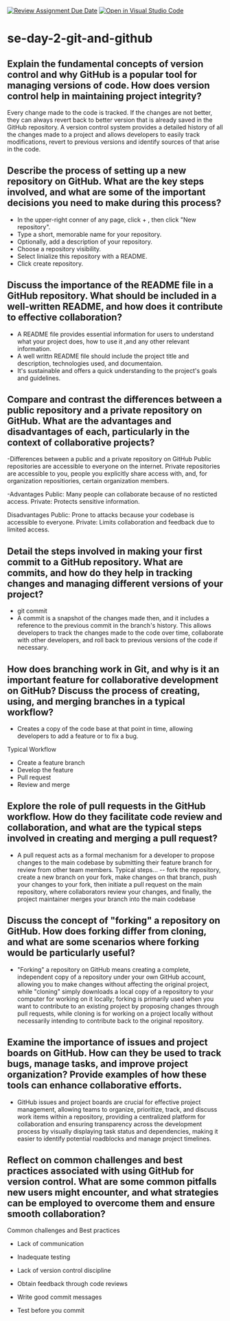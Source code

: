
[![Review Assignment Due Date](https://classroom.github.com/assets/deadline-readme-button-22041afd0340ce965d47ae6ef1cefeee28c7c493a6346c4f15d667ab976d596c.svg)](https://classroom.github.com/a/8wgCKhpZ)
[![Open in Visual Studio Code](https://classroom.github.com/assets/open-in-vscode-2e0aaae1b6195c2367325f4f02e2d04e9abb55f0b24a779b69b11b9e10269abc.svg)](https://classroom.github.com/online_ide?assignment_repo_id=18444823&assignment_repo_type=AssignmentRepo)
# se-day-2-git-and-github
## Explain the fundamental concepts of version control and why GitHub is a popular tool for managing versions of code. How does version control help in maintaining project integrity?
Every change made to the code is tracked. If the changes are not better, they can always revert back to better version that is already saved in the GitHub repository. A version control system provides a detailed history of all the changes made to a project and allows developers to easily track modifications, revert to previous versions and identify sources of that arise in the code.

## Describe the process of setting up a new repository on GitHub. What are the key steps involved, and what are some of the important decisions you need to make during this process?
- In the upper-right conner of any page, click + , then click "New repository".
- Type a short, memorable name for your repository.
- Optionally, add a description of your repository.
- Choose a repository visibility.
- Select Iinialize this repository with a README.
- Click create repository.


## Discuss the importance of the README file in a GitHub repository. What should be included in a well-written README, and how does it contribute to effective collaboration?
- A README file provides essential information for users to understand what your project does, how to use it ,and any other relevant information.
- A well writtn README file should include the project title and description, technologies used, and documentaion.
- It's sustainable and offers a quick understanding to the project's goals and guidelines.

## Compare and contrast the differences between a public repository and a private repository on GitHub. What are the advantages and disadvantages of each, particularly in the context of collaborative projects?
-Differences between a public and a private repository on GitHub
Public repositories are accessible to everyone on the internet.
Private repositories are accessible to you, people you explicitly share access with, and, for organization repositiories, certain organization members.

-Advantages
Public: Many people can collaborate because of no resticted access.
Private: Protects sensitive information.

Disadvantages
Public: Prone to attacks because your codebase is accessible to everyone.
Private: Limits collaboration and feedback due to limited access.

## Detail the steps involved in making your first commit to a GitHub repository. What are commits, and how do they help in tracking changes and managing different versions of your project?
- git commit
- A commit is a snapshot of the changes made then, and it includes a reference to the previous commit in the branch's history. This allows developers to track the changes made to the code over time, collaborate with other developers, and roll back to previous versions of the code if necessary.


## How does branching work in Git, and why is it an important feature for collaborative development on GitHub? Discuss the process of creating, using, and merging branches in a typical workflow?
- Creates a copy of the code base at that point in time, allowing developers to add a feature or to fix a bug.

Typical Workflow
- Create a feature branch
- Develop the feature
- Pull request
- Review and merge


## Explore the role of pull requests in the GitHub workflow. How do they facilitate code review and collaboration, and what are the typical steps involved in creating and merging a pull request?
- A pull request acts as a formal mechanism for a developer to propose changes to the main codebase by submitting their feature branch for review from other team members.
Typical steps...
-- fork the repository, create a new branch on your fork, make changes on that branch, push your changes to your fork, then initiate a pull request on the main repository, where collaborators review your changes, and finally, the project maintainer merges your branch into the main codebase

## Discuss the concept of "forking" a repository on GitHub. How does forking differ from cloning, and what are some scenarios where forking would be particularly useful?
- "Forking" a repository on GitHub means creating a complete, independent copy of a repository under your own GitHub account, allowing you to make changes without affecting the original project, while "cloning" simply downloads a local copy of a repository to your computer for working on it locally; forking is primarily used when you want to contribute to an existing project by proposing changes through pull requests, while cloning is for working on a project locally without necessarily intending to contribute back to the original repository.


## Examine the importance of issues and project boards on GitHub. How can they be used to track bugs, manage tasks, and improve project organization? Provide examples of how these tools can enhance collaborative efforts.
- GitHub issues and project boards are crucial for effective project management, allowing teams to organize, prioritize, track, and discuss work items within a repository, providing a centralized platform for collaboration and ensuring transparency across the development process by visually displaying task status and dependencies, making it easier to identify potential roadblocks and manage project timelines.

## Reflect on common challenges and best practices associated with using GitHub for version control. What are some common pitfalls new users might encounter, and what strategies can be employed to overcome them and ensure smooth collaboration?
Common challenges and Best practices
- Lack of communication
- Inadequate testing
- Lack of version control discipline

- Obtain feedback through code reviews
- Write good commit messages
- Test before you commit
